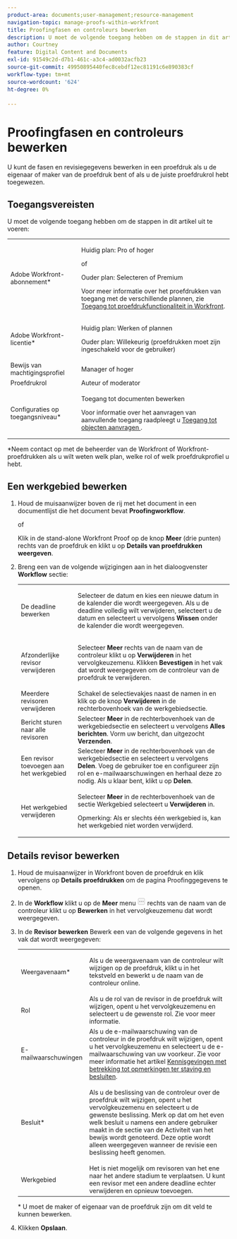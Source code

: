 ```yaml
---
product-area: documents;user-management;resource-management
navigation-topic: manage-proofs-within-workfront
title: Proofingfasen en controleurs bewerken
description: U moet de volgende toegang hebben om de stappen in dit artikel uit te voeren - BEWERK ME.
author: Courtney
feature: Digital Content and Documents
exl-id: 91549c2d-d7b1-461c-a3c4-ad0032acfb23
source-git-commit: 49950895440fec8cebdf12ec81191c6e890383cf
workflow-type: tm+mt
source-wordcount: '624'
ht-degree: 0%

---
```


# Proofingfasen en controleurs bewerken

U kunt de fasen en revisiegegevens bewerken in een proefdruk als u de eigenaar of maker van de proefdruk bent of als u de juiste proefdrukrol hebt toegewezen.

## Toegangsvereisten

U moet de volgende toegang hebben om de stappen in dit artikel uit te voeren:

<table style="table-layout:auto"> 
 <col> 
 <col> 
 <tbody> 
  <tr> 
   <td role="rowheader">Adobe Workfront-abonnement*</td> 
   <td> <p>Huidig plan: Pro of hoger</p> <p>of</p> <p>Ouder plan: Selecteren of Premium</p> <p>Voor meer informatie over het proefdrukken van toegang met de verschillende plannen, zie <a href="/help/quicksilver/administration-and-setup/manage-workfront/configure-proofing/access-to-proofing-functionality.md" class="MCXref xref">Toegang tot proefdrukfunctionaliteit in Workfront</a>.</p> </td> 
  </tr> 
  <tr> 
   <td role="rowheader">Adobe Workfront-licentie*</td> 
   <td> <p>Huidig plan: Werken of plannen</p> <p>Ouder plan: Willekeurig (proefdrukken moet zijn ingeschakeld voor de gebruiker)</p> </td> 
  </tr> 
  <tr> 
   <td role="rowheader">Bewijs van machtigingsprofiel </td> 
   <td>Manager of hoger</td> 
  </tr> 
  <tr> 
   <td role="rowheader">Proefdrukrol</td> 
   <td>Auteur of moderator </td> 
  </tr> 
  <tr> 
   <td role="rowheader">Configuraties op toegangsniveau*</td> 
   <td> <p>Toegang tot documenten bewerken</p> <p>Voor informatie over het aanvragen van aanvullende toegang raadpleegt u <a href="../../../workfront-basics/grant-and-request-access-to-objects/request-access.md" class="MCXref xref">Toegang tot objecten aanvragen </a>.</p> </td> 
  </tr> 
 </tbody> 
</table>

&#42;Neem contact op met de beheerder van de Workfront of Workfront-proefdrukken als u wilt weten welk plan, welke rol of welk proefdrukprofiel u hebt.

## Een werkgebied bewerken

1. Houd de muisaanwijzer boven de rij met het document in een documentlijst die het document bevat **Proofingworkflow**.

   of

   Klik in de stand-alone Workfront Proof op de knop **Meer** (drie punten) rechts van de proefdruk en klikt u op **Details van proefdrukken weergeven**.

1. Breng een van de volgende wijzigingen aan in het dialoogvenster **Workflow** sectie:

   <table style="table-layout:auto"> 
    <col> 
    <col> 
    <tbody> 
     <tr> 
      <td role="rowheader">De deadline bewerken</td> 
      <td> <p>Selecteer de datum en kies een nieuwe datum in de kalender die wordt weergegeven. Als u de deadline volledig wilt verwijderen, selecteert u de datum en selecteert u vervolgens <strong>Wissen</strong> onder de kalender die wordt weergegeven.</p> </td> 
     </tr> 
     <tr> 
      <td role="rowheader">Afzonderlijke revisor verwijderen</td> 
      <td> <p>Selecteer <strong>Meer</strong> rechts van de naam van de controleur klikt u op <strong>Verwijderen</strong> in het vervolgkeuzemenu. Klikken <strong>Bevestigen</strong> in het vak dat wordt weergegeven om de controleur van de proefdruk te verwijderen.</p> </td> 
     </tr> 
     <tr> 
      <td role="rowheader">Meerdere revisoren verwijderen</td> 
      <td>Schakel de selectievakjes naast de namen in en klik op de knop <strong>Verwijderen</strong> in de rechterbovenhoek van de werkgebiedsectie.</td> 
     </tr> 
     <tr> 
      <td role="rowheader">Bericht sturen naar alle revisoren</td> 
      <td>Selecteer <strong>Meer</strong> in de rechterbovenhoek van de werkgebiedsectie en selecteert u vervolgens <strong>Alles berichten</strong>. Vorm uw bericht, dan uitgezocht <strong>Verzenden</strong>.</td> 
     </tr> 
     <tr> 
      <td role="rowheader">Een revisor toevoegen aan het werkgebied</td> 
      <td>Selecteer <strong>Meer</strong> in de rechterbovenhoek van de werkgebiedsectie en selecteert u vervolgens <strong>Delen</strong>. Voeg de gebruiker toe en configureer zijn rol en e-mailwaarschuwingen en herhaal deze zo nodig. Als u klaar bent, klikt u op <strong>Delen</strong>.</td> 
     </tr> 
     <tr> 
      <td role="rowheader">Het werkgebied verwijderen</td> 
      <td> <p>Selecteer <strong>Meer</strong> in de rechterbovenhoek van de sectie Werkgebied selecteert u <strong>Verwijderen</strong> in.</p> <p>Opmerking: Als er slechts één werkgebied is, kan het werkgebied niet worden verwijderd.</p> </td> 
     </tr> 
    </tbody> 
   </table>

## Details revisor bewerken

1. Houd de muisaanwijzer in Workfront boven de proefdruk en klik vervolgens op **Details proefdrukken** om de pagina Proofinggegevens te openen.
1. In de **Workflow** klikt u op de **Meer** menu ![](assets/more-button-small.png) rechts van de naam van de controleur klikt u op **Bewerken** in het vervolgkeuzemenu dat wordt weergegeven.

1. In de **Revisor bewerken** Bewerk een van de volgende gegevens in het vak dat wordt weergegeven:

   <table style="table-layout:auto"> 
    <col> 
    <col> 
    <tbody> 
     <tr> 
      <td role="rowheader">Weergavenaam*</td> 
      <td> <p>Als u de weergavenaam van de controleur wilt wijzigen op de proefdruk, klikt u in het tekstveld en bewerkt u de naam van de controleur online.</p> </td> 
     </tr> 
     <tr> 
      <td role="rowheader">Rol</td> 
      <td>Als u de rol van de revisor in de proefdruk wilt wijzigen, opent u het vervolgkeuzemenu en selecteert u de gewenste rol. Zie voor meer informatie.</td> 
     </tr> 
     <tr> 
      <td role="rowheader">E-mailwaarschuwingen</td> 
      <td>Als u de e-mailwaarschuwing van de controleur in de proefdruk wilt wijzigen, opent u het vervolgkeuzemenu en selecteert u de e-mailwaarschuwing van uw voorkeur. Zie voor meer informatie het artikel <a href="../../../review-and-approve-work/proofing/proofing-overview/notifications-proof-comments-decisions.md" class="MCXref xref">Kennisgevingen met betrekking tot opmerkingen ter staving en besluiten</a>.</td> 
     </tr> 
     <tr data-mc-conditions=""> 
      <td role="rowheader">Besluit*</td> 
      <td> <p>Als u de beslissing van de controleur over de proefdruk wilt wijzigen, opent u het vervolgkeuzemenu en selecteert u de gewenste beslissing. Merk op dat om het even welk besluit u namens een andere gebruiker maakt in de sectie van de Activiteit van het bewijs wordt genoteerd. Deze optie wordt alleen weergegeven wanneer de revisie een beslissing heeft genomen.</p> </td> 
     </tr> 
     <tr> 
      <td role="rowheader">Werkgebied</td> 
      <td>Het is niet mogelijk om revisoren van het ene naar het andere stadium te verplaatsen. U kunt een revisor met een andere deadline echter verwijderen en opnieuw toevoegen.</td> 
     </tr> 
    </tbody> 
   </table>

   &#42; U moet de maker of eigenaar van de proefdruk zijn om dit veld te kunnen bewerken.

1. Klikken **Opslaan**.
